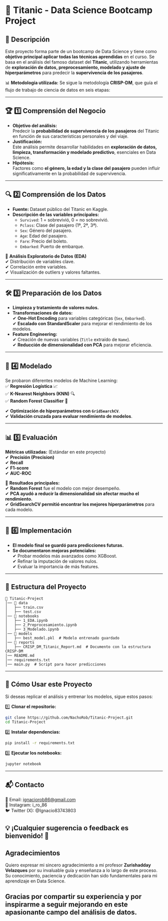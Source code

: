 # 🚢 Titanic - Data Science Bootcamp Project  

## 📌 Descripción  
Este proyecto forma parte de un bootcamp de Data Science y tiene como **objetivo principal aplicar todas las técnicas aprendidas** en el curso. Se basa en el análisis del famoso dataset del **Titanic**, utilizando herramientas de **exploración de datos, preprocesamiento, modelado y ajuste de hiperparámetros** para predecir la **supervivencia de los pasajeros**.  

📊 **Metodología utilizada:** Se sigue la metodología **CRISP-DM**, que guía el flujo de trabajo de ciencia de datos en seis etapas:  

---

## 🏆 **1️⃣ Comprensión del Negocio**
- **Objetivo del análisis:**  
  Predecir la **probabilidad de supervivencia de los pasajeros** del Titanic en función de sus características personales y del viaje.  
- **Justificación:**  
  Este análisis permite desarrollar habilidades en **exploración de datos, limpieza, transformación y modelado predictivo**, esenciales en Data Science.  
- **Hipótesis:**  
  Factores como **el género, la edad y la clase del pasajero** pueden influir significativamente en la probabilidad de supervivencia.  

---

## 🔍 **2️⃣ Comprensión de los Datos**
- **Fuente:** Dataset público del Titanic en Kaggle.  
- **Descripción de las variables principales:**  
  - `Survived`: 1 = sobrevivió, 0 = no sobrevivió.  
  - `Pclass`: Clase del pasajero (1ª, 2ª, 3ª).  
  - `Sex`: Género del pasajero.  
  - `Age`: Edad del pasajero.  
  - `Fare`: Precio del boleto.  
  - `Embarked`: Puerto de embarque.  

🔹 **Análisis Exploratorio de Datos (EDA)**  
✔ Distribución de variables clave.  
✔ Correlación entre variables.  
✔ Visualización de outliers y valores faltantes.  

---

## 🛠 **3️⃣ Preparación de los Datos**
- **Limpieza y tratamiento de valores nulos.**  
- **Transformaciones de datos:**  
  ✔ **One-Hot Encoding** para variables categóricas (`Sex`, `Embarked`).  
  ✔ **Escalado con StandardScaler** para mejorar el rendimiento de los modelos.  
- **Feature Engineering:**  
  ✔ Creación de nuevas variables (`Title` extraído de `Name`).  
  ✔ **Reducción de dimensionalidad con PCA** para mejorar eficiencia.  

---

## 🤖 **4️⃣ Modelado**
Se probaron diferentes modelos de Machine Learning:  
✅ **Regresión Logística** 📈  
✅ **K-Nearest Neighbors (KNN)** 🔍  
✅ **Random Forest Classifier** 🌲  

✔ **Optimización de hiperparámetros con `GridSearchCV`**.  
✔ **Validación cruzada para evaluar rendimiento de modelos**.  

---

## 📊 **5️⃣ Evaluación**
**Métricas utilizadas:** (Estándar en este proyecto)  
✔ **Precisión (Precision)**  
✔ **Recall**  
✔ **F1-score**  
✔ **AUC-ROC**  

🔹 **Resultados principales:**  
✔ **Random Forest** fue el modelo con mejor desempeño.  
✔ **PCA ayudó a reducir la dimensionalidad sin afectar mucho el rendimiento.**  
✔ **GridSearchCV permitió encontrar los mejores hiperparámetros** para cada modelo.  

---

## 🚀 **6️⃣ Implementación**
- **El modelo final se guardó para predicciones futuras.**  
- **Se documentaron mejoras potenciales:**  
  ✔ Probar modelos más avanzados como XGBoost.  
  ✔ Refinar la imputación de valores nulos.  
  ✔ Evaluar la importancia de más features.  

---

## 📂 **Estructura del Proyecto**
```
📂 Titanic-Project
│── 📂 data
│   ├── train.csv
│   ├── test.csv
│── 📂 notebooks
│   ├── 1_EDA.ipynb
│   ├── 2_Preprocesamiento.ipynb
│   ├── 3_Modelado.ipynb
│── 📂 models
│   ├── best_model.pkl  # Modelo entrenado guardado
│── 📂 reports
│   ├── CRISP_DM_Titanic_Report.md  # Documento con la estructura CRISP-DM
│── README.md
│── requirements.txt
│── main.py  # Script para hacer predicciones
```

---

## 🎯 **Cómo Usar este Proyecto**
Si deseas replicar el análisis y entrenar los modelos, sigue estos pasos:

1️⃣ **Clonar el repositorio:**  
```bash
git clone https://github.com/NachoRob/Titanic-Project.git
cd Titanic-Project
```
2️⃣ **Instalar dependencias:**  
```bash
pip install -r requirements.txt
```
3️⃣ **Ejecutar los notebooks:**  
```bash
jupyter notebook
```

---

## 📬 **Contacto**
📧 Email: ignaciorob86@gmail.com  
📸 Instagram: i_ro_86  
🐦 Twitter (X): @Ignacio83743803  

💡 **¡Cualquier sugerencia o feedback es bienvenido!** 🚀
---
## Agradecimientos

Quiero expresar mi sincero agradecimiento a mi profesor **Zurishadday Velazques** por su invaluable guía y enseñanza a lo largo de este proceso. Su conocimiento, paciencia y dedicación han sido fundamentales para mi aprendizaje en Data Science.  

Gracias por compartir su experiencia y por inspirarme a seguir mejorando en este apasionante campo del análisis de datos.  
---

